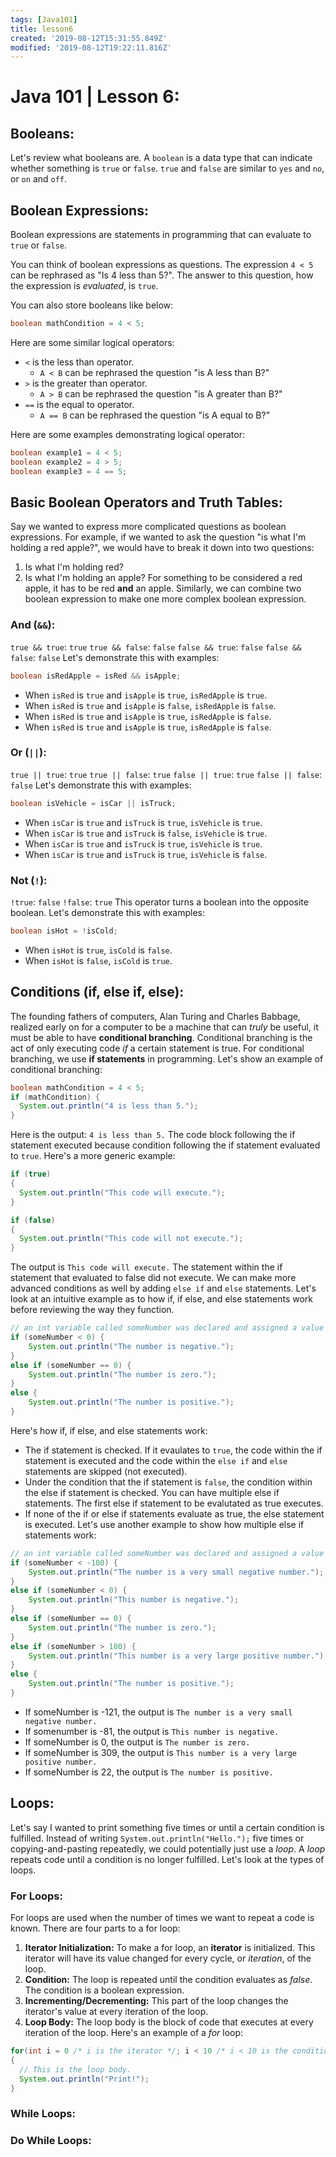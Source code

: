 ```yaml
---
tags: [Java101]
title: lesson6
created: '2019-08-12T15:31:55.849Z'
modified: '2019-08-12T19:22:11.816Z'
---
```


# Java 101 | Lesson 6:
## Booleans:
Let's review what booleans are. A `boolean` is a data type that can indicate whether something is `true` or `false`. `true` and `false` are similar to `yes` and `no`, or `on` and `off`.
## Boolean Expressions:
Boolean expressions are statements in programming that can evaluate to `true` or `false`. 

You can think of boolean expressions as questions. The expression `4 < 5` can be rephrased as "Is 4 less than 5?". The answer to this question, how the expression is _evaluated_, is `true`.

You can also store booleans like below:
```Java
boolean mathCondition = 4 < 5;
```

Here are some similar logical operators:
* `<` is the less than operator.
  * `A < B` can be rephrased the question "is A less than B?"
* `>` is the greater than operator.
  * `A > B` can be rephrased the question "is A greater than B?"
* `==` is the equal to operator.
  * `A == B` can be rephrased the question "is A equal to B?"

Here are some examples demonstrating logical operator:
```Java
boolean example1 = 4 < 5;
boolean example2 = 4 > 5;
boolean example3 = 4 == 5;
```
## Basic Boolean Operators and Truth Tables:
Say we wanted to express more complicated questions as boolean expressions. For example, if we wanted to ask the question "is what I'm holding a red apple?", we would have to break it down into two questions:
1) Is what I'm holding red?
2) Is what I'm holding an apple?
For something to be considered a red apple, it has to be red **and** an apple.
Similarly, we can combine two boolean expression to make one more complex boolean expression.
### And (`&&`):
`true && true`: `true`
`true && false`: `false`
`false && true`: `false`
`false && false`: `false`
Let's demonstrate this with examples:
```Java
boolean isRedApple = isRed && isApple;
```
* When `isRed` is `true` and `isApple` is `true`, `isRedApple` is `true`.
* When `isRed` is `true` and `isApple` is `false`, `isRedApple` is `false`.
* When `isRed` is `true` and `isApple` is `true`, `isRedApple` is `false`.
* When `isRed` is `true` and `isApple` is `true`, `isRedApple` is `false`.
### Or (`||`):
`true || true`: `true`
`true || false`: `true`
`false || true`: `true`
`false || false`: `false`
Let's demonstrate this with examples:
```Java
boolean isVehicle = isCar || isTruck;
```
* When `isCar` is `true` and `isTruck` is `true`, `isVehicle` is `true`.
* When `isCar` is `true` and `isTruck` is `false`, `isVehicle` is `true`.
* When `isCar` is `true` and `isTruck` is `true`, `isVehicle` is `true`.
* When `isCar` is `true` and `isTruck` is `true`, `isVehicle` is `false`.
### Not (`!`):
`!true`: `false`
`!false`: `true`
This operator turns a boolean into the opposite boolean. Let's demonstrate this with examples:
```Java
boolean isHot = !isCold;
```
* When `isHot` is `true`, `isCold` is `false`.
* When `isHot` is `false`, `isCold` is `true`.
## Conditions (if, else if, else):
The founding fathers of computers, Alan Turing and Charles Babbage, realized early on for a computer to be a machine that can _truly_ be useful, it must be able to have **conditional branching**. Conditional branching is the act of only executing code _if_ a certain statement is true. For conditional branching, we use **if statements** in programming. Let's show an example of conditional branching:
```Java
boolean mathCondition = 4 < 5;
if (mathCondition) {
  System.out.println("4 is less than 5.");
}
```
Here is the output:
`4 is less than 5.`
The code block following the if statement executed because condition following the if statement evaluated to `true`. Here's a more generic example:
```Java
if (true)
{
  System.out.println("This code will execute.");
}

if (false)
{
  System.out.println("This code will not execute.");
}
```
The output is `This code will execute.` The statement within the if statement that evaluated to false did not execute. We can make more advanced conditions as well by adding `else if` and `else` statements. Let's look at an intuitive example as to how if, if else, and else statements work before reviewing the way they function.
```Java
// an int variable called someNumber was declared and assigned a value earlier in the code.
if (someNumber < 0) {
    System.out.println("The number is negative.");
}
else if (someNumber == 0) {
    System.out.println("The number is zero.");
}
else {
    System.out.println("The number is positive.");
}
```
Here's how if, if else, and else statements work:
* The if statement is checked. If it evaulates to `true`, the code within the if statement is executed and the code within the `else if` and `else` statements are skipped (not executed).
* Under the condition that the if statement is `false`, the condition within the else if statement is checked. You can have multiple else if statements. The first else if statement to be evalutated as true executes.
* If none of the if or else if statements evaluate as true, the else statement is executed.
Let's use another example to show how multiple else if statements work:
```Java
// an int variable called someNumber was declared and assigned a value earlier in the code.
if (someNumber < -100) {
    System.out.println("The number is a very small negative number.");
}
else if (someNumber < 0) {
    System.out.println("This number is negative.");
}
else if (someNumber == 0) {
    System.out.println("The number is zero.");
}
else if (someNumber > 100) {
    System.out.println("This number is a very large positive number.");
}
else {
    System.out.println("The number is positive.");
}
```
* If someNumber is -121, the output is `The number is a very small negative number.`
* If somenumber is -81, the output is `This number is negative.`
* If someNumber is 0, the output is `The number is zero.`
* If someNumber is 309, the output is `This number is a very large positive number.`
* If someNumber is 22, the output is `The number is positive.`
## Loops:
Let's say I wanted to print something five times or until a certain condition is fulfilled. Instead of writing `System.out.println("Hello.");` five times or copying-and-pasting repeatedly, we could potentially just use a _loop_. A _loop_ repeats code until a condition is no longer fulfilled. Let's look at the types of loops.
### For Loops:
For loops are used when the number of times we want to repeat a code is known. There are four parts to a for loop:
1) **Iterator Initialization:** To make a for loop, an **iterator** is initialized. This iterator will have its value changed for every cycle, or _iteration_, of the loop.
2) **Condition:** The loop is repeated until the condition evaluates as _false_. The condition is a boolean expression.
3) **Incrementing/Decrementing:** This part of the loop changes the iterator's value at every iteration of the loop.
4) **Loop Body:** The loop body is the block of code that executes at every iteration of the loop.
Here's an example of a _for_ loop:
```Java
for(int i = 0 /* i is the iterator */; i < 10 /* i < 10 is the condition*/; i = i + 1 /* This is the incrementation of the iterator*/)
{
  // This is the loop body.
  System.out.println("Print!");
}
```
### While Loops:

### Do While Loops:

